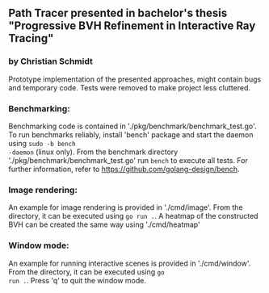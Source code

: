 ## Path Tracer presented in bachelor's thesis "Progressive BVH Refinement in Interactive Ray Tracing"
### by Christian Schmidt

Prototype implementation of the presented approaches, might contain bugs and temporary code. Tests were removed to make project less cluttered. 

### Benchmarking:
Benchmarking code is contained in './pkg/benchmark/benchmark_test.go'. To run benchmarks reliably, install 'bench' package and start the daemon using <code>sudo -b bench -daemon</code> (linux only). From the benchmark directory './pkg/benchmark/benchmark_test.go' run <code>bench</code> to execute all tests. For further information, refer to https://github.com/golang-design/bench. 

### Image rendering:
An example for image rendering is provided in './cmd/image'. From the directory, it can be executed using <code>go run .</code>. 
A heatmap of the constructed BVH can be created the same way using './cmd/heatmap'

### Window mode: 
An example for running interactive scenes is provided in './cmd/window'. From the directory, it can be executed using <code>go run .</code>. Press 'q' to quit the window mode. 